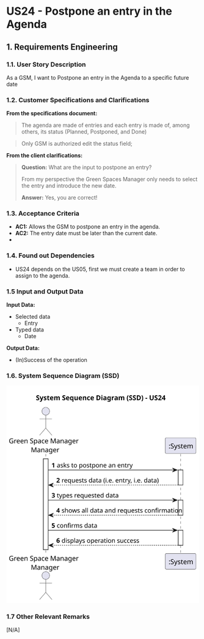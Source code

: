 # US24 - Postpone an entry in the Agenda

## 1. Requirements Engineering

### 1.1. User Story Description
As a GSM, I want to Postpone an entry in the Agenda to a specific future date


### 1.2. Customer Specifications and Clarifications 

**From the specifications document:**

> The agenda are made of entries and each entry is made of, among others, its status (Planned, Postponed, and Done)

> Only GSM is authorized edit the status field;

**From the client clarifications:**

[//]: # (https://moodle.isep.ipp.pt/mod/forum/discuss.php?d=29753#p37717)
> **Question:** What are the input to postpone an entry?
> 
> From my perspective the Green Spaces Manager only needs to select the entry and introduce the new date.
>
> **Answer:** Yes, you are correct!



### 1.3. Acceptance Criteria

* **AC1:** Allows the GSM to postpone an entry in the agenda.
* **AC2:** The entry date must be later than the current date.
* 
[//]: # (* **AC3:**)

### 1.4. Found out Dependencies

* US24 depends on the US05, first we must create a team in order to assign to the agenda.

### 1.5 Input and Output Data

**Input Data:**
* Selected data
  * Entry 
* Typed data
  * Date


**Output Data:**
* (In)Success of the operation

### 1.6. System Sequence Diagram (SSD)

![System Sequence Diagram - Alternative One](svg/us25-system-sequence-diagram.svg)


### 1.7 Other Relevant Remarks
[N/A]